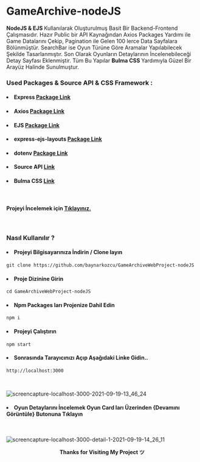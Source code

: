 # GameArchive-nodeJS

<b>NodeJS & EJS </b> Kullanılarak Oluşturulmuş Basit Bir Backend-Frontend Çalışmasıdır. Hazır Public bir API Kaynağından Axios Packages Yardımı ile Game Datalarını Çekip, Pagination ile Gelen 100 lerce Data Sayfalara Bölünmüştür. SearchBar ise Oyun Türüne Göre Aramalar Yapılabilecek Şekilde Tasarlanmıştır. Son Olarak Oyunların Detaylarının İncelenebileceği Detay Sayfası Eklenmiştir. Tüm Bu Yapılar  <b> Bulma CSS </b> Yardımıyla Güzel Bir Arayüz Halinde Sunulmuştur.

### Used Packages & Source API & CSS Framework :

#### <li> Express <a href ="https://www.npmjs.com/package/express">Package Link</a> </li>
#### <li> Axios <a href ="https://www.npmjs.com/package/axios">Package Link</a> </li>
#### <li> EJS <a href ="https://www.npmjs.com/package/ejs">Package Link</a> </li>
#### <li> express-ejs-layouts <a href ="https://www.npmjs.com/package/express-ejs-layouts">Package Link</a> </li>
#### <li> dotenv <a href ="https://www.npmjs.com/package/dotenv">Package Link</a> </li>
#### <li> Source API <a href ="https://www.mmobomb.com/api">Link</a> </li>
#### <li> Bulma CSS <a href ="https://bulma.io/">Link</a> </li>

<br>

#### Projeyi İncelemek için  <a href="https://gagmearchive-nodejs.herokuapp.com/">Tıklayınız.</a> 

<br>

### Nasıl Kullanılır ?

#### <li> Projeyi Bilgisayarınıza İndirin / Clone layın</li>
```
git clone https://github.com/baynarkozcu/GameArchiveWebProject-nodeJS
```

#### <li> Proje Dizinine Girin</li>
```
cd GameArchiveWebProject-nodeJS
```


#### <li> Npm Packages ları Projenize Dahil Edin</li>
```
npm i
```

#### <li> Projeyi Çalıştırın</li>
```
npm start
```

#### <li> Sonrasında Tarayıcınızı Açıp Aşağıdaki Linke Gidin.. </li>
```
http://localhost:3000
```

<br>

![screencapture-localhost-3000-2021-09-19-13_46_24](https://user-images.githubusercontent.com/61154446/133925605-460c043a-ebd4-46c9-be3b-d1dfaff9a4f3.png)


#### <li> Oyun Detaylarını İncelemek Oyun Card ları Üzerinden {Devamını Görüntüle} Butonuna Tıklayın</li>

<br>

![screencapture-localhost-3000-detail-1-2021-09-19-14_26_11](https://user-images.githubusercontent.com/61154446/133925819-77e21ae2-522f-4bc5-a39b-ac19c97fba78.png)



<div align="center"> <b> Thanks for Visiting My Project ツ </b> </div>

